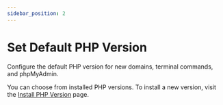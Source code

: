```yaml
---
sidebar_position: 2  
---
```


# Set Default PHP Version  

Configure the default PHP version for new domains, terminal commands, and phpMyAdmin.  

You can choose from installed PHP versions. To install a new version, visit the [Install PHP Version](/docs/panel/php/install) page.
